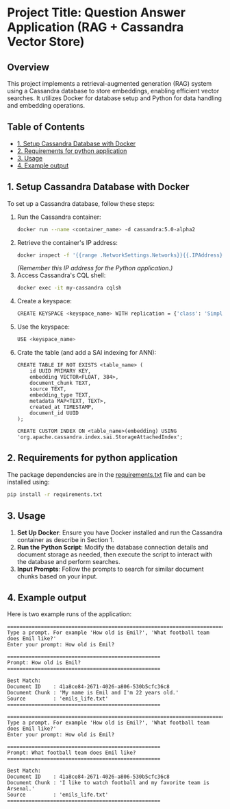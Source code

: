 # Project Title: Question Answer Application (RAG + Cassandra Vector Store)

## Overview

This project implements a retrieval-augmented generation (RAG) system using a Cassandra database to store embeddings, enabling efficient vector searches. It utilizes Docker for database setup and Python for data handling and embedding operations.

## Table of Contents
- [1. Setup Cassandra Database with Docker](#1-setup-cassandra-database-with-docker)
- [2. Requirements for python application](#2-requirements-for-python-application)
- [3. Usage](#3-usage)
- [4. Example output](#4-example-output)

## 1. Setup Cassandra Database with Docker

To set up a Cassandra database, follow these steps:

1. Run the Cassandra container:
    ```bash
    docker run --name <container_name> -d cassandra:5.0-alpha2
    ```
2. Retrieve the container's IP address:
    ```bash
    docker inspect -f '{{range .NetworkSettings.Networks}}{{.IPAddress}}{{end}}' <container_name>
    ```
    <em>(Remember this IP address for the Python application.)</em>
3. Access Cassandra's CQL shell:
    ```bash
    docker exec -it my-cassandra cqlsh
    ```
4. Create a keyspace:
    ```bash
    CREATE KEYSPACE <keyspace_name> WITH replication = {'class': 'SimpleStrategy', 'replication_factor': 1};
    ```
5. Use the keyspace:
    ```bash
    USE <keyspace_name>
    ```
6. Crate the table (and add a SAI indexing for ANN):
    ```
    CREATE TABLE IF NOT EXISTS <table_name> (
        id UUID PRIMARY KEY,
        embedding VECTOR<FLOAT, 384>,
        document_chunk TEXT,
        source TEXT,
        embedding_type TEXT,
        metadata MAP<TEXT, TEXT>,
        created_at TIMESTAMP,
        document_id UUID
    );

    CREATE CUSTOM INDEX ON <table_name>(embedding) USING 'org.apache.cassandra.index.sai.StorageAttachedIndex';
    ```

## 2. Requirements for python application
The package dependencies are in the [requirements.txt](requirements.txt) file and can be installed using:
```bash
pip install -r requirements.txt
```

## 3. Usage
1. **Set Up Docker**: Ensure you have Docker installed and run the Cassandra container as describe in Section 1.
2. **Run the Python Script**: Modify the database connection details and document storage as needed, then execute the script to interact with the database and perform searches.
3. **Input Prompts**: Follow the prompts to search for similar document chunks based on your input.

## 4. Example output
Here is two example runs of the application:

```text
=====================================================================================
Type a prompt. For example 'How old is Emil?', 'What football team does Emil like?'
Enter your prompt: How old is Emil?

==================================================
Prompt: How old is Emil?
==================================================

Best Match:
Document ID    : 41a8ce84-2671-4026-a806-530b5cfc36c8
Document Chunk : 'My name is Emil and I'm 22 years old.'
Source         : 'emils_life.txt'
==================================================
```

```text
=====================================================================================
Type a prompt. For example 'How old is Emil?', 'What football team does Emil like?'
Enter your prompt: How old is Emil?

==================================================
Prompt: What football team does Emil like?
==================================================

Best Match:
Document ID    : 41a8ce84-2671-4026-a806-530b5cfc36c8
Document Chunk : 'I like to watch football and my favorite team is Arsenal.'
Source         : 'emils_life.txt'
==================================================
```